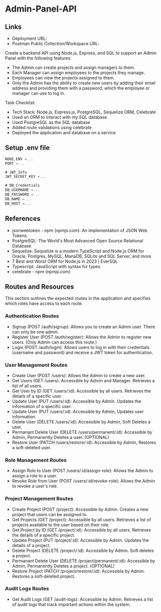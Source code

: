 # Admin-Panel-API
## Links
- Deployment URL:
- Postman Public Collection/Workspace URL:
  
Create a backend API using Node.js, Express, and SQL to support an Admin Panel with the following features:
- The Admin can create projects and assign managers to them.
- Each Manager can assign employees to the projects they manage.
- Employees can view the projects assigned to them.
- Only the Admin has the ability to create new users by adding their email address and providing them with a password, which the employee or manager can use to log in.

Task Checklist:

-   Tech Stack: Node.js, Express.js, PostgreSQL, Sequelize ORM, Celebrate
-   Used an ORM to interact with my SQL database
-   Used PostgreSQL as the SQL database
-   Added route validations using celebrate 
-   Deployed the application and database on a service

## Setup .env file

```js
NODE_ENV =...
PORT =...

# JWT_Info
JWT_SECRET_KEY =...

# DB_Credentials
DB_USERNAME =...
DB_PASSWORD =...
DB_NAME =...
DB_HOST =...
```
## References

- jsonwebtoken - npm (npmjs.com): An implementation of JSON Web Tokens.
- PostgreSQL: The World's Most Advanced Open Source Relational Database
- Sequelize: Sequelize is a modern TypeScript and Node.js ORM for Oracle, Postgres, MySQL, MariaDB, SQLite and SQL Server, and more.
- 7 Best and Worst ORM for Node.js in 2023 | EverSQL
- Typescript: JavaScript with syntax for types.
- celebrate - npm (npmjs.com)

## Routes and Resources
This section outlines the expected routes in the application and specifies which roles have access to each route.

### Authentication Routes
- Signup (POST /auth/signup): Allows you to create an Admin user. There can only be one admin.
- Register User (POST /auth/register): Allows the Admin to register new users. (Only Admin can access this route.)
- Login (POST /auth/login): Allows users to log in with their credentials (username and password) and receive a JWT token for authentication.
### User Management Routes
- Create User (POST /users): Allows the Admin to create a new user.
- Get Users (GET /users): Accessible by Admin and Manager. Retrieves a list of all users.
- Get User by ID (GET /users/:id): Accessible by all users. Retrieves the details of a specific user.
- Update User (PUT /users/:id): Accessible by Admin. Updates the information of a specific user.
- Update User (PUT /users/:id): Accessible by Admin, Updates user information.
- Delete User (DELETE /users/:id):  Accessible by Admin, Soft Deletes a user.
- Permanant Delete User (DELETE /users/permanent/:id):  Accessible by Admin, Permanently Deletes a user. (OPTIONAL)
- Restore User (PATCH /users/restore/:id): Accessible by Admin, Restores a soft-deleted user.
### Role Management Routes
- Assign Role to User (POST /users/:id/assign-role): Allows the Admin to assign a role to a user.
- Revoke Role from User (POST /users/:id/revoke-role): Allows the Admin to revoke a user's role.
### Project Management Routes
- Create Project (POST /project): Accessible by Admin. Creates a new project that users can be assigned to.
- Get Projects (GET /project): Accessible by all users. Retrieves a list of projects available to the user based on their role.
- Get Project by ID (GET /project/:id): Accessible by all users. Retrieves the details of a specific project.
- Update Project (PUT /project/:id): Accessible by Admin. Updates the details of a project.
- Delete Project (DELETE /project/:id): Accessible by Admin. Soft deletes a project.
- Permanant Delete User (DELETE /project/permanent/:id):  Accessible by Admin, Permanently Deletes a project. (OPTIONAL)
- Restore Project (PATCH /project/restore/:id): Accessible by Admin. Restores a soft-deleted project.
### Audit Logs Routes
- Get Audit Logs (GET /audit-logs): Accessible by Admin. Retrieves a list of audit logs that track important actions within the system.
